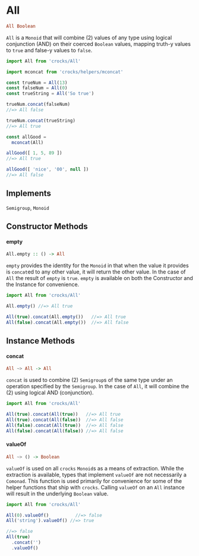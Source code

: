  # All

```haskell
All Boolean
```

`All` is a `Monoid` that will combine (2) values of any type using logical
conjunction (AND) on their coerced `Boolean` values, mapping truth-y values to
`true` and false-y values to `false`.

```javascript
import All from 'crocks/All'

import mconcat from 'crocks/helpers/mconcat'

const trueNum = All(13)
const falseNum = All(0)
const trueString = All('So true')

trueNum.concat(falseNum)
//=> All false

trueNum.concat(trueString)
//=> All true

const allGood =
  mconcat(All)

allGood([ 1, 5, 89 ])
//=> All true

allGood([ 'nice', '00', null ])
//=> All false
```

## Implements

`Semigroup`, `Monoid`

## Constructor Methods

#### empty

```haskell
All.empty :: () -> All
```

`empty` provides the identity for the `Monoid` in that when the value it
provides is `concat`ed to any other value, it will return the other value. In
the case of `All` the result of `empty` is `true`. `empty` is available on both
the Constructor and the Instance for convenience.

```javascript
import All from 'crocks/All'

All.empty() //=> All true

All(true).concat(All.empty())   //=> All true
All(false).concat(All.empty())  //=> All false
```

## Instance Methods

#### concat

```haskell
All ~> All -> All
```

`concat` is used to combine (2) `Semigroup`s of the same type under an operation
specified by the `Semigroup`. In the case of `All`, it will combine the (2)
using logical AND (conjunction).

```javascript
import All from 'crocks/All'

All(true).concat(All(true))   //=> All true
All(true).concat(All(false))  //=> All false
All(false).concat(All(true))  //=> All false
All(false).concat(All(false)) //=> All false
```

#### valueOf

```haskell
All ~> () -> Boolean
```

`valueOf` is used on all `crocks` `Monoid`s as a means of extraction. While the
extraction is available, types that implement `valueOf` are not necessarily a
`Comonad`. This function is used primarily for convenience for some of the
helper functions that ship with `crocks`. Calling `valueOf` on an `All` instance
will result in the underlying `Boolean` value.

```javascript
import All from 'crocks/All'

All(0).valueOf()          //=> false
All('string').valueOf() //=> true

//=> false
All(true)
  .concat('')
  .valueOf()
```
